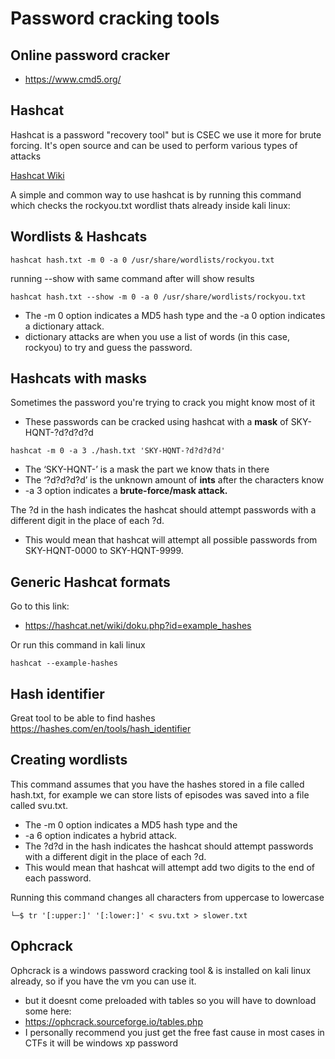 # Password cracking tools

## Online password cracker 
- https://www.cmd5.org/

## Hashcat
Hashcat is a password "recovery tool" but is CSEC we use it more for brute forcing. It's open source and can be used to perform various types of attacks 

<Badge type="info" text="For more info on hashcat click here the wiki!" /> 
<a href="https://hashcat.net/wiki/#specific_attacks">Hashcat Wiki</a> 

A simple and common way to use hashcat is by running this command which checks the rockyou.txt wordlist thats already inside kali linux:

<Badge type="info" text="Btw you might have to use gzip to decompress rockyou.txt (gzip -d rockyou.txt.gz)!" />

## Wordlists & Hashcats

```
hashcat hash.txt -m 0 -a 0 /usr/share/wordlists/rockyou.txt 
```
running --show with same command after will show results
```
hashcat hash.txt --show -m 0 -a 0 /usr/share/wordlists/rockyou.txt 
```

* The -m 0 option indicates a MD5 hash type and the -a 0 option indicates a dictionary attack. 
* dictionary attacks are when you use a list of words (in this case, rockyou) to try and guess the password. 

## Hashcats with masks

Sometimes the password you're trying to crack you might know most of it

* These passwords can be cracked using hashcat with a **mask** of SKY-HQNT-?d?d?d?d
```
hashcat -m 0 -a 3 ./hash.txt 'SKY-HQNT-?d?d?d?d' 
```

* The ‘SKY-HQNT-’ is a mask the part we know thats in there
* The ‘?d?d?d?d’ is the unknown amount of **ints** after the characters know
* -a 3 option indicates a **brute-force/mask attack.**

The ?d in the hash indicates the hashcat should attempt passwords with a different digit in the place of each ?d.
* This would mean that hashcat will attempt all possible passwords from SKY-HQNT-0000 to SKY-HQNT-9999. 

## Generic Hashcat formats
Go to this link:
* https://hashcat.net/wiki/doku.php?id=example_hashes

Or run this command in kali linux
```
hashcat --example-hashes
```

## Hash identifier
Great tool to be able to find hashes
https://hashes.com/en/tools/hash_identifier

## Creating wordlists

This command assumes that you have the hashes stored in a file called hash.txt, for example we can store lists of episodes was saved into a file called svu.txt. 
* The -m 0 option indicates a MD5 hash type and the 
* -a 6 option indicates a hybrid attack. 
* The ?d?d in the hash indicates the hashcat should attempt passwords with a different digit in the place of each ?d. 
* This would mean that hashcat will attempt add two digits to the end of each password.
  
Running this command changes all characters from uppercase to lowercase
```
└─$ tr '[:upper:]' '[:lower:]' < svu.txt > slower.txt
```

## Ophcrack

Ophcrack is a windows password cracking tool & is installed on kali linux already, so if you have the vm you can use it.

* but it doesnt come preloaded with tables so you will have to download some here:
* https://ophcrack.sourceforge.io/tables.php 
* I personally recommend you just get the free fast cause in most cases in CTFs it will be windows xp password


